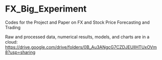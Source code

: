 # FX_Big_Experiment
Codes for the Project and Paper on FX and Stock Price Forecasting and Trading

Raw and processed data, numerical results, models, and charts are in a cloud: https://drive.google.com/drive/folders/0B_Au3ANgcG7CZDJEUllHTUxOVm8?usp=sharing
